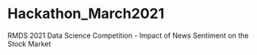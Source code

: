 # Hackathon_March2021
RMDS 2021 Data Science Competition - Impact of News Sentiment on the Stock Market
